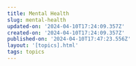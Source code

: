 ```yaml
---
title: Mental Health
slug: mental-health
updated-on: '2024-04-10T17:24:09.357Z'
created-on: '2024-04-10T17:24:09.357Z'
published-on: '2024-04-10T17:47:23.556Z'
layout: '[topics].html'
tags: topics
---
```



